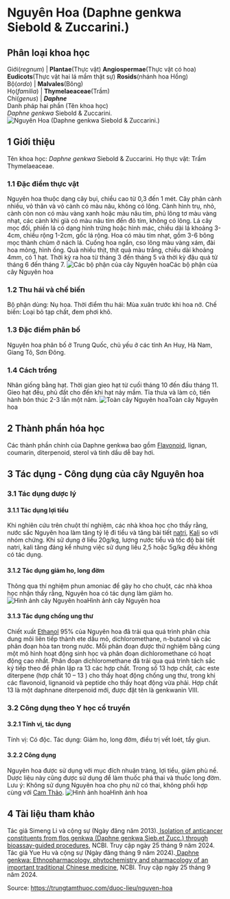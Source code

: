 # Nguyên Hoa (Daphne genkwa Siebold & Zuccarini.)

Phân loại khoa học  
---  
Giới(_regnum_) |  **Plantae**(Thực vật) **Angiospermae**(Thực vật có hoa) **Eudicots**(Thực vật hai lá mầm thật sự) **Rosids**(nhánh hoa Hồng)  
Bộ(_ordo_) | **Malvales**(Bông)  
Họ(_familia_) | **Thymelaeaceae**(Trầm)  
Chi(_genus_) | **_Daphne_**  
Danh pháp hai phần (Tên khoa học)  
_Daphne genkwa_ Siebold & Zuccarini.  
![Nguyên Hoa \(Daphne genkwa Siebold & Zuccarini.\)](https://trungtamthuoc.com/images/others/nguyen-hoa-1520.jpg)
##  1 Giới thiệu
Tên khoa học: _Daphne genkwa_ Siebold & Zuccarini.
Họ thực vật: Trầm Thymelaeaceae.
### 1.1 Đặc điểm thực vật
Nguyên hoa thuộc dạng cây bụi, chiều cao từ 0,3 đến 1 mét. Cây phân cành nhiều, vỏ thân và vỏ cành có màu nâu, không có lông. Cành hình trụ, nhỏ, cành còn non có màu vàng xanh hoặc màu nâu tím, phủ lông tơ màu vàng nhạt, các cành khi già có màu nâu tím đến đỏ tím, không có lông.
Lá cây mọc đối, phiến lá có dạng hình trứng hoặc hình mác, chiều dài lá khoảng 3-4cm, chiều rộng 1-2cm, gốc lá rộng.
Hoa có màu tím nhạt, gồm 3-6 bông mọc thành chùm ở nách lá. Cuống hoa ngắn, cso lông màu vàng xám, đài hoa mỏng, hình ống.
Quả nhiều thịt, thịt quả màu trắng, chiều dài khoảng 4mm, có 1 hạt.
Thời kỳ ra hoa từ tháng 3 đến tháng 5 và thời kỳ đậu quả từ tháng 6 đến tháng 7.
![Các bộ phận của cây Nguyên hoa](https://trungtamthuoc.com/images/item/nguyen-hoa-0.jpg)Các bộ phận của cây Nguyên hoa
### 1.2 Thu hái và chế biến
Bộ phận dùng: Nụ hoa.
Thời điểm thu hái: Mùa xuân trước khi hoa nở.
Chế biến: Loại bỏ tạp chất, đem phơi khô.
### 1.3 Đặc điểm phân bố
Nguyên hoa phân bố ở Trung Quốc, chủ yếu ở các tỉnh An Huy, Hà Nam, Giang Tô, Sơn Đông.
### 1.4 Cách trồng
Nhân giống bằng hạt. Thời gian gieo hạt từ cuối tháng 10 đến đầu tháng 11. Gieo hạt đều, phủ đất cho đến khi hạt nảy mầm. Tỉa thưa và làm cỏ, tiến hành bón thúc 2-3 lần một năm.
![Toàn cây Nguyên hoa](https://trungtamthuoc.com/images/item/nguyen-hoa-1.jpg)Toàn cây Nguyên hoa
##  2 Thành phần hóa học
Các thành phần chính của Daphne genkwa bao gồm [Flavonoid](https://trungtamthuoc.com/hoat-chat/flavonoid "Flavonoid"), lignan, coumarin, diterpenoid, sterol và tinh dầu dễ bay hơi.
##  3 Tác dụng - Công dụng của cây Nguyên hoa
### 3.1 Tác dụng dược lý
#### 3.1.1 Tác dụng lợi tiểu
Khi nghiên cứu trên chuột thí nghiệm, các nhà khoa học cho thấy rằng, nước sắc Nguyên hoa làm tăng tỷ lệ đi tiểu và tăng bài tiết [natri](https://trungtamthuoc.com/hoat-chat/natri "natri"), [Kali](https://trungtamthuoc.com/hoat-chat/kali "Kali") so với nhóm chứng.
Khi sử dụng ở liều 20g/kg, lượng nước tiểu và tốc độ bài tiết natri, kali tăng đáng kể nhưng việc sử dụng liều 2,5 hoặc 5g/kg đều không có tác dụng.
#### 3.1.2 Tác dụng giảm ho, long đờm
Thông qua thí nghiệm phun amoniac để gây ho cho chuột, các nhà khoa học nhận thấy rằng, Nguyên hoa có tác dụng làm giảm ho.
![Hình ảnh cây Nguyên hoa](https://trungtamthuoc.com/images/item/nguyen-hoa-2.jpg)Hình ảnh cây Nguyên hoa
#### 3.1.3 Tác dụng chống ung thư
Chiết xuất [Ethanol](https://trungtamthuoc.com/hoat-chat/ethanol "Ethanol") 95% của Nguyên hoa đã trải qua quá trình phân chia dung môi liên tiếp thành ete dầu mỏ, dichloromethane, n-butanol và các phân đoạn hòa tan trong nước. Mỗi phân đoạn được thử nghiệm bằng cùng một mô hình hoạt động sinh học và phân đoạn dichloromethane có hoạt động cao nhất. Phân đoạn dichloromethane đã trải qua quá trình tách sắc ký tiếp theo để phân lập ra 13 các hợp chất. Trong số 13 hợp chất, các este diterpene (hợp chất 10 – 13 ) cho thấy hoạt động chống ung thư, trong khi các flavonoid, lignanoid và peptide cho thấy hoạt động vừa phải. Hợp chất 13 là một daphnane diterpenoid mới, được đặt tên là genkwanin VIII.
### 3.2 Công dụng theo Y học cổ truyền
#### 3.2.1 Tính vị, tác dụng
Tính vị: Có độc.
Tác dụng: Giảm ho, long đờm, điều trị vết loét, tẩy giun.
#### 3.2.2 Công dụng
Nguyên hoa được sử dụng với mục đích nhuận tràng, lợi tiểu, giảm phù nề. Dược liệu này cũng được sử dụng để làm thuốc phá thai và thuốc long đờm.
Lưu ý: Không sử dụng Nguyên hoa cho phụ nữ có thai, không phối hợp cùng với [Cam Thảo](https://trungtamthuoc.com/duoc-lieu/cam-thao-32 "Cam Thảo").
![Hình ảnh hoa](https://trungtamthuoc.com/images/item/nguyen-hoa-3.jpg)Hình ảnh hoa
##  4 Tài liệu tham khảo
Tác giả Simeng Li và cộng sự (Ngày đăng năm 2013).[ Isolation of anticancer constituents from flos genkwa (Daphne genkwa Sieb.et Zucc.) through bioassay-guided procedures](https://www.ncbi.nlm.nih.gov/pmc/articles/PMC3851481/), NCBI. Truy cập ngày 25 tháng 9 năm 2024.
Tác giả Yue Hu và cộng sự (Ngày đăng tháng 9 năm 2024).[ Daphne genkwa: Ethnopharmacology, phytochemistry and pharmacology of an important traditional Chinese medicine](https://pubmed.ncbi.nlm.nih.gov/38906384/), NCBI. Truy cập ngày 25 tháng 9 năm 2024.


Source: https://trungtamthuoc.com/duoc-lieu/nguyen-hoa